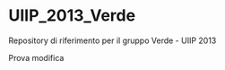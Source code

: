 UIIP_2013_Verde
===============

Repository di riferimento per il gruppo Verde - UIIP 2013


Prova modifica
